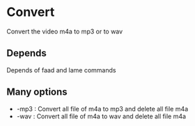 # Convert

Convert the video m4a to mp3 or to wav

## Depends

Depends of faad and lame commands

## Many options

* -mp3 : Convert all file of m4a to mp3 and delete all file m4a
* -wav : Convert all file of m4a to wav and delete all file m4a

